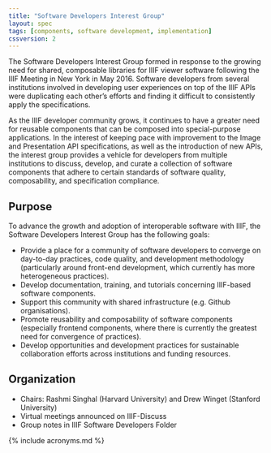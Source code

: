 ```yaml
---
title: "Software Developers Interest Group"
layout: spec
tags: [components, software development, implementation]
cssversion: 2
---
```

The Software Developers Interest Group formed in response to the growing need for shared, composable libraries for IIIF viewer software following the IIIF Meeting in New York in May 2016. Software developers from several institutions involved in developing user experiences on top of the IIIF APIs were duplicating each other’s efforts and finding it difficult to consistently apply the specifications.

As the IIIF developer community grows, it continues to have a greater need for reusable components that can be composed into special-purpose applications. In the interest of keeping pace with improvement to the Image and Presentation API specifications, as well as the introduction of new APIs, the interest group provides a vehicle for developers from multiple institutions to discuss, develop, and curate a collection of software components that adhere to certain standards of software quality, composability, and specification compliance.

## Purpose
To advance the growth and adoption of interoperable software with IIIF, the Software Developers Interest Group has the following goals:

* Provide a place for a community of software developers to converge on day-to-day practices, code quality, and development methodology (particularly around front-end development, which currently has more heterogeneous practices).
* Develop documentation, training, and tutorials concerning IIIF-based software components.
* Support this community with shared infrastructure (e.g. Github organisations).
* Promote reusability and composability of software components (especially frontend components, where there is currently the greatest need for convergence of practices).
* Develop opportunities and development practices for sustainable collaboration efforts across institutions and funding resources.

## Organization
* Chairs: Rashmi Singhal (Harvard University) and Drew Winget (Stanford University)
* Virtual meetings announced on IIIF-Discuss
* Group notes in IIIF Software Developers Folder

{% include acronyms.md %}
